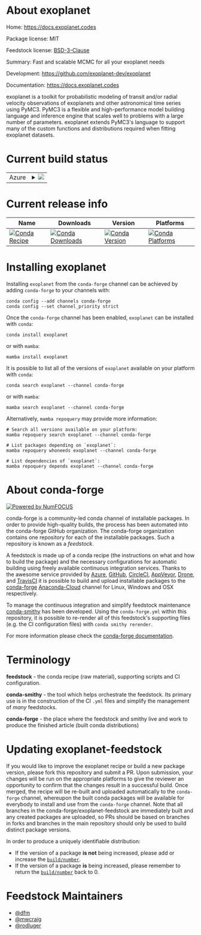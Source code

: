 About exoplanet
===============

Home: https://docs.exoplanet.codes

Package license: MIT

Feedstock license: [BSD-3-Clause](https://github.com/conda-forge/exoplanet-feedstock/blob/main/LICENSE.txt)

Summary: Fast and scalable MCMC for all your exoplanet needs

Development: https://github.com/exoplanet-dev/exoplanet

Documentation: https://docs.exoplanet.codes

exoplanet is a toolkit for probabilistic modeling of transit and/or radial
velocity observations of exoplanets and other astronomical time series using
PyMC3. PyMC3 is a flexible and high-performance model building language and
inference engine that scales well to problems with a large number of
parameters. exoplanet extends PyMC3's language to support many of the custom
functions and distributions required when fitting exoplanet datasets.


Current build status
====================


<table>
    
  <tr>
    <td>Azure</td>
    <td>
      <details>
        <summary>
          <a href="https://dev.azure.com/conda-forge/feedstock-builds/_build/latest?definitionId=8774&branchName=main">
            <img src="https://dev.azure.com/conda-forge/feedstock-builds/_apis/build/status/exoplanet-feedstock?branchName=main">
          </a>
        </summary>
        <table>
          <thead><tr><th>Variant</th><th>Status</th></tr></thead>
          <tbody><tr>
              <td>linux_64_python3.7.____cpython</td>
              <td>
                <a href="https://dev.azure.com/conda-forge/feedstock-builds/_build/latest?definitionId=8774&branchName=main">
                  <img src="https://dev.azure.com/conda-forge/feedstock-builds/_apis/build/status/exoplanet-feedstock?branchName=main&jobName=linux&configuration=linux_64_python3.7.____cpython" alt="variant">
                </a>
              </td>
            </tr><tr>
              <td>linux_64_python3.8.____cpython</td>
              <td>
                <a href="https://dev.azure.com/conda-forge/feedstock-builds/_build/latest?definitionId=8774&branchName=main">
                  <img src="https://dev.azure.com/conda-forge/feedstock-builds/_apis/build/status/exoplanet-feedstock?branchName=main&jobName=linux&configuration=linux_64_python3.8.____cpython" alt="variant">
                </a>
              </td>
            </tr><tr>
              <td>linux_64_python3.9.____cpython</td>
              <td>
                <a href="https://dev.azure.com/conda-forge/feedstock-builds/_build/latest?definitionId=8774&branchName=main">
                  <img src="https://dev.azure.com/conda-forge/feedstock-builds/_apis/build/status/exoplanet-feedstock?branchName=main&jobName=linux&configuration=linux_64_python3.9.____cpython" alt="variant">
                </a>
              </td>
            </tr><tr>
              <td>osx_64_python3.7.____cpython</td>
              <td>
                <a href="https://dev.azure.com/conda-forge/feedstock-builds/_build/latest?definitionId=8774&branchName=main">
                  <img src="https://dev.azure.com/conda-forge/feedstock-builds/_apis/build/status/exoplanet-feedstock?branchName=main&jobName=osx&configuration=osx_64_python3.7.____cpython" alt="variant">
                </a>
              </td>
            </tr><tr>
              <td>osx_64_python3.8.____cpython</td>
              <td>
                <a href="https://dev.azure.com/conda-forge/feedstock-builds/_build/latest?definitionId=8774&branchName=main">
                  <img src="https://dev.azure.com/conda-forge/feedstock-builds/_apis/build/status/exoplanet-feedstock?branchName=main&jobName=osx&configuration=osx_64_python3.8.____cpython" alt="variant">
                </a>
              </td>
            </tr><tr>
              <td>osx_64_python3.9.____cpython</td>
              <td>
                <a href="https://dev.azure.com/conda-forge/feedstock-builds/_build/latest?definitionId=8774&branchName=main">
                  <img src="https://dev.azure.com/conda-forge/feedstock-builds/_apis/build/status/exoplanet-feedstock?branchName=main&jobName=osx&configuration=osx_64_python3.9.____cpython" alt="variant">
                </a>
              </td>
            </tr><tr>
              <td>osx_arm64_python3.8.____cpython</td>
              <td>
                <a href="https://dev.azure.com/conda-forge/feedstock-builds/_build/latest?definitionId=8774&branchName=main">
                  <img src="https://dev.azure.com/conda-forge/feedstock-builds/_apis/build/status/exoplanet-feedstock?branchName=main&jobName=osx&configuration=osx_arm64_python3.8.____cpython" alt="variant">
                </a>
              </td>
            </tr><tr>
              <td>osx_arm64_python3.9.____cpython</td>
              <td>
                <a href="https://dev.azure.com/conda-forge/feedstock-builds/_build/latest?definitionId=8774&branchName=main">
                  <img src="https://dev.azure.com/conda-forge/feedstock-builds/_apis/build/status/exoplanet-feedstock?branchName=main&jobName=osx&configuration=osx_arm64_python3.9.____cpython" alt="variant">
                </a>
              </td>
            </tr><tr>
              <td>win_64_python3.7.____cpython</td>
              <td>
                <a href="https://dev.azure.com/conda-forge/feedstock-builds/_build/latest?definitionId=8774&branchName=main">
                  <img src="https://dev.azure.com/conda-forge/feedstock-builds/_apis/build/status/exoplanet-feedstock?branchName=main&jobName=win&configuration=win_64_python3.7.____cpython" alt="variant">
                </a>
              </td>
            </tr><tr>
              <td>win_64_python3.8.____cpython</td>
              <td>
                <a href="https://dev.azure.com/conda-forge/feedstock-builds/_build/latest?definitionId=8774&branchName=main">
                  <img src="https://dev.azure.com/conda-forge/feedstock-builds/_apis/build/status/exoplanet-feedstock?branchName=main&jobName=win&configuration=win_64_python3.8.____cpython" alt="variant">
                </a>
              </td>
            </tr><tr>
              <td>win_64_python3.9.____cpython</td>
              <td>
                <a href="https://dev.azure.com/conda-forge/feedstock-builds/_build/latest?definitionId=8774&branchName=main">
                  <img src="https://dev.azure.com/conda-forge/feedstock-builds/_apis/build/status/exoplanet-feedstock?branchName=main&jobName=win&configuration=win_64_python3.9.____cpython" alt="variant">
                </a>
              </td>
            </tr>
          </tbody>
        </table>
      </details>
    </td>
  </tr>
</table>

Current release info
====================

| Name | Downloads | Version | Platforms |
| --- | --- | --- | --- |
| [![Conda Recipe](https://img.shields.io/badge/recipe-exoplanet-green.svg)](https://anaconda.org/conda-forge/exoplanet) | [![Conda Downloads](https://img.shields.io/conda/dn/conda-forge/exoplanet.svg)](https://anaconda.org/conda-forge/exoplanet) | [![Conda Version](https://img.shields.io/conda/vn/conda-forge/exoplanet.svg)](https://anaconda.org/conda-forge/exoplanet) | [![Conda Platforms](https://img.shields.io/conda/pn/conda-forge/exoplanet.svg)](https://anaconda.org/conda-forge/exoplanet) |

Installing exoplanet
====================

Installing `exoplanet` from the `conda-forge` channel can be achieved by adding `conda-forge` to your channels with:

```
conda config --add channels conda-forge
conda config --set channel_priority strict
```

Once the `conda-forge` channel has been enabled, `exoplanet` can be installed with `conda`:

```
conda install exoplanet
```

or with `mamba`:

```
mamba install exoplanet
```

It is possible to list all of the versions of `exoplanet` available on your platform with `conda`:

```
conda search exoplanet --channel conda-forge
```

or with `mamba`:

```
mamba search exoplanet --channel conda-forge
```

Alternatively, `mamba repoquery` may provide more information:

```
# Search all versions available on your platform:
mamba repoquery search exoplanet --channel conda-forge

# List packages depending on `exoplanet`:
mamba repoquery whoneeds exoplanet --channel conda-forge

# List dependencies of `exoplanet`:
mamba repoquery depends exoplanet --channel conda-forge
```


About conda-forge
=================

[![Powered by
NumFOCUS](https://img.shields.io/badge/powered%20by-NumFOCUS-orange.svg?style=flat&colorA=E1523D&colorB=007D8A)](https://numfocus.org)

conda-forge is a community-led conda channel of installable packages.
In order to provide high-quality builds, the process has been automated into the
conda-forge GitHub organization. The conda-forge organization contains one repository
for each of the installable packages. Such a repository is known as a *feedstock*.

A feedstock is made up of a conda recipe (the instructions on what and how to build
the package) and the necessary configurations for automatic building using freely
available continuous integration services. Thanks to the awesome service provided by
[Azure](https://azure.microsoft.com/en-us/services/devops/), [GitHub](https://github.com/),
[CircleCI](https://circleci.com/), [AppVeyor](https://www.appveyor.com/),
[Drone](https://cloud.drone.io/welcome), and [TravisCI](https://travis-ci.com/)
it is possible to build and upload installable packages to the
[conda-forge](https://anaconda.org/conda-forge) [Anaconda-Cloud](https://anaconda.org/)
channel for Linux, Windows and OSX respectively.

To manage the continuous integration and simplify feedstock maintenance
[conda-smithy](https://github.com/conda-forge/conda-smithy) has been developed.
Using the ``conda-forge.yml`` within this repository, it is possible to re-render all of
this feedstock's supporting files (e.g. the CI configuration files) with ``conda smithy rerender``.

For more information please check the [conda-forge documentation](https://conda-forge.org/docs/).

Terminology
===========

**feedstock** - the conda recipe (raw material), supporting scripts and CI configuration.

**conda-smithy** - the tool which helps orchestrate the feedstock.
                   Its primary use is in the construction of the CI ``.yml`` files
                   and simplify the management of *many* feedstocks.

**conda-forge** - the place where the feedstock and smithy live and work to
                  produce the finished article (built conda distributions)


Updating exoplanet-feedstock
============================

If you would like to improve the exoplanet recipe or build a new
package version, please fork this repository and submit a PR. Upon submission,
your changes will be run on the appropriate platforms to give the reviewer an
opportunity to confirm that the changes result in a successful build. Once
merged, the recipe will be re-built and uploaded automatically to the
`conda-forge` channel, whereupon the built conda packages will be available for
everybody to install and use from the `conda-forge` channel.
Note that all branches in the conda-forge/exoplanet-feedstock are
immediately built and any created packages are uploaded, so PRs should be based
on branches in forks and branches in the main repository should only be used to
build distinct package versions.

In order to produce a uniquely identifiable distribution:
 * If the version of a package **is not** being increased, please add or increase
   the [``build/number``](https://docs.conda.io/projects/conda-build/en/latest/resources/define-metadata.html#build-number-and-string).
 * If the version of a package **is** being increased, please remember to return
   the [``build/number``](https://docs.conda.io/projects/conda-build/en/latest/resources/define-metadata.html#build-number-and-string)
   back to 0.

Feedstock Maintainers
=====================

* [@dfm](https://github.com/dfm/)
* [@mwcraig](https://github.com/mwcraig/)
* [@rodluger](https://github.com/rodluger/)

